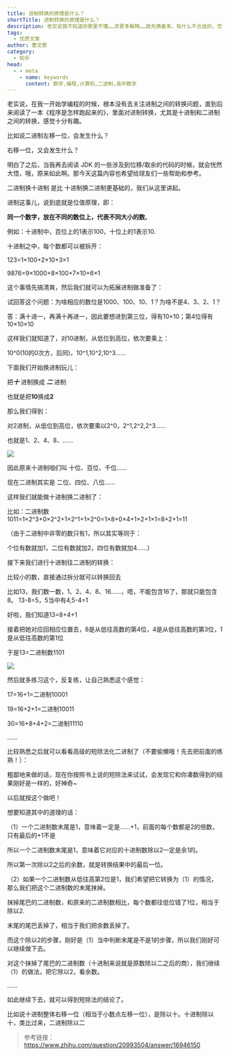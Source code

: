 ```yaml
---
title: 进制转换的原理是什么？
shortTitle: 进制转换的原理是什么？
description: 老实说我不知道你那里不懂……求更多解释……我先猜着来，有什么不合适的，您说话。据我推测，你这个阶段…
tags:
  - 优质文章
author: 曹文雯 
category:
  - 知乎
head:
  - - meta
    - name: keywords
      content: 数学,编程,计算机,二进制,高中数学
---
```


老实说，在我一开始学编程的时候，根本没有去关注进制之间的转换问题，直到后来阅读了一本《程序是怎样跑起来的》，里面对进制转换，尤其是十进制和二进制之间的转换，感觉十分有趣。

比如说二进制左移一位，会发生什么？

右移一位，又会发生什么？

明白了之后，当我再去阅读 JDK 的一些涉及到位移/取余的代码的时候，就会恍然大悟，哦，原来如此啊。那今天这篇内容也希望给球友们一些帮助和参考。

二进制换十进制 是比 十进制换二进制更基础的，我们从这里讲起。

进制这事儿，说到底就是位值原理，即：

**同一个数字，放在不同的数位上，代表不同大小的数**。

例如：十进制中，百位上的1表示100，十位上的1表示10.

十进制之中，每个数都可以被拆开：

123=1×100+2×10+3×1

9876=9×1000+8×100+7×10+6×1

这个事情先搞清爽，然后我们就可以为拓展进制做准备了：

试回答这个问题：为啥相应的数位是1000、100、10、1？为啥不是4、3、2、1？

答：满十进一，再满十再进一，因此要想进到第三位，得有10×10；第4位得有10×10×10

这样我们就知道了，对10进制，从低位到高位，依次要乘上：

10^0(10的0次方，后同)，10^1,10^2,10^3……

下面我们开始换进制玩儿：

把***十*** 进制换成 ***二*** 进制

也就是把**10**换成**2**

那么我们得到：

对2进制，从低位到高位，依次要乘以2^0，2^1,2^2,2^3……

也就是1、2、4、8、……

![](http://cdn.tobebetterjavaer.com/tobebetterjavaer/images/nice-article/zhihu-jinzzhdylssm-a7357f84-ac6f-46dd-a2da-d37df75679b3.jpg)

因此原来十进制咱们叫 十位、百位、千位……

现在二进制其实是 二位、四位、八位……

这样我们就能做十进制换二进制了：

比如：二进制数1011=1×2^3+0×2^2+1×2^1+1×2^0=1×8+0×4+1×2+1×1=8+2+1=11

（由于二进制中非零的数只有1，所以其实等同于：

个位有数就加1，二位有数就加2，四位有数就加4……）

接下来我们进行十进制往二进制的转换：

比较小的数，直接通过拆分就可以转换回去

比如13，我们数一数，1、2、4、8、16……，唔，不能包含16了，那就只能包含8。 13-8=5，5当中有4,5-4=1

好啦，我们知道13=8+4+1

接着把她对应回相应位置去，8是从低往高数的第4位，4是从低往高数的第3位，1是从低往高数的第1位

于是13=二进制数1101

![](http://cdn.tobebetterjavaer.com/tobebetterjavaer/images/nice-article/zhihu-jinzzhdylssm-92ccc114-aba8-4817-bb54-825b444ed6cf.jpg)

然后就多练习这个，反复练，让自己熟悉这个感觉：

17=16+1=二进制10001

19=16+2+1=二进制10011

30=16+8+4+2=二进制11110

……

比较熟悉之后就可以看看高级的短除法化二进制了（不要偷懒哦！先去把前面的练熟！）：

粗鄙地来做的话，现在你按照书上说的短除法来试试，会发现它和你凑数得到的结果刚好是一样的，好神奇~

以后就按这个做吧！

想要知道其中的道理的话：

（1）一个二进制数末尾是1，意味着一定是……+1，前面的每个数都是2的倍数，只有最后的+1不是

所以一个二进制数末尾是1，意味着它对应的十进制数除以2一定是余1的。

所以第一次除以2之后的余数，就是转换结果中的最后一位。

（2）如果一个二进制数从低往高第2位是1，我们希望把它转换为（1）的情况，那么我们把这个二进制数的末尾抹掉。

抹掉尾巴的二进制数，和原来的二进制数相比，每个数都往低位错了1位，相当于除以2.

末尾的尾巴丢掉了，相当于我们把余数丢掉了。

而这个除以2的步骤，刚好是（1）当中判断末尾是不是1的步骤，所以我们刚好可以继续做下去。

对这个抹掉了尾巴的二进制数（十进制来说就是原数除以二之后的商），我们继续（1）的做法，把它除以2，看余数。

……

如此继续下去，就可以得到短除法的结论了。

比如说十进制整体右移一位（相当于小数点左移一位），是除以十。十进制除以十，类比过来，二进制除以二

>参考链接：https://www.zhihu.com/question/20993504/answer/16946150
